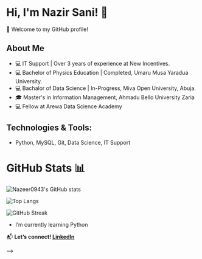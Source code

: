 # Hi, I'm Nazir Sani! 👋

🌟 Welcome to my GitHub profile!

## About Me
- 💻 IT Support | Over 3 years of experience at New Incentives.
- 💻 Bachelor of Physics Education | Completed, Umaru Musa Yaradua University. 
- 💻 Bachalor of Data Science | In-Progress, Miva Open University, Abuja. 
- 🎓 Master's in Information Management, Ahmadu Bello University Zaria
- 💻 Fellow at Arewa Data Science Academy


## Technologies & Tools:
- Python, MySQL, Git, Data Science, IT Support


  
# GitHub Stats 📊

![Nazeer0943's GitHub stats](https://github-readme-stats.vercel.app/api?username=Nazeer0943&show_icons=true&theme=radical)

![Top Langs](https://github-readme-stats.vercel.app/api/top-langs/?username=Nazeer0943&layout=compact&theme=radical)

![GitHub Streak](https://streak-stats.demolab.com/?user=Nazeer0943&theme=radical)




- I’m currently learning Python
  
📬 **Let’s connect! [LinkedIn]([https://linkedin.com/in/yourprofile](https://www.linkedin.com/in/nazyr0943/))**

-->
